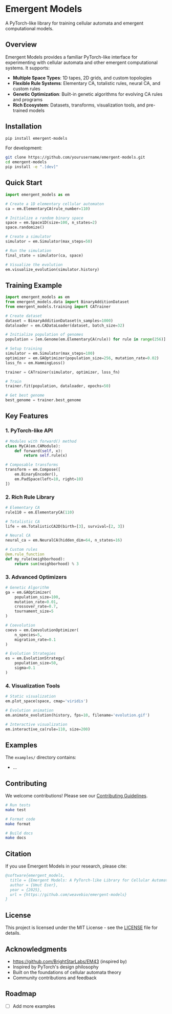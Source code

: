 # Emergent Models

A PyTorch-like library for training cellular automata and emergent computational models.


## Overview

Emergent Models provides a familiar PyTorch-like interface for experimenting with cellular automata and other emergent computational systems. It supports:

- **Multiple Space Types**: 1D tapes, 2D grids, and custom topologies
- **Flexible Rule Systems**: Elementary CA, totalistic rules, neural CA, and custom rules
- **Genetic Optimization**: Built-in genetic algorithms for evolving CA rules and programs
- **Rich Ecosystem**: Datasets, transforms, visualization tools, and pre-trained models

## Installation

```bash
pip install emergent-models
```

For development:
```bash
git clone https://github.com/yourusername/emergent-models.git
cd emergent-models
pip install -e ".[dev]"
```

## Quick Start

```python
import emergent_models as em

# Create a 1D elementary cellular automaton
ca = em.ElementaryCA(rule_number=110)

# Initialize a random binary space
space = em.Space1D(size=100, n_states=2)
space.randomize()

# Create a simulator
simulator = em.Simulator(max_steps=50)

# Run the simulation
final_state = simulator(ca, space)

# Visualize the evolution
em.visualize_evolution(simulator.history)
```

## Training Example

```python
import emergent_models as em
from emergent_models.data import BinaryAdditionDataset
from emergent_models.training import CATrainer

# Create dataset
dataset = BinaryAdditionDataset(n_samples=1000)
dataloader = em.CADataLoader(dataset, batch_size=32)

# Initialize population of genomes
population = [em.Genome(em.ElementaryCA(rule)) for rule in range(256)]

# Setup training
simulator = em.Simulator(max_steps=100)
optimizer = em.GAOptimizer(population_size=256, mutation_rate=0.02)
loss_fn = em.HammingLoss()

trainer = CATrainer(simulator, optimizer, loss_fn)

# Train
trainer.fit(population, dataloader, epochs=50)

# Get best genome
best_genome = trainer.best_genome
```

## Key Features

### 1. PyTorch-like API

```python
# Modules with forward() method
class MyCA(em.CAModule):
    def forward(self, x):
        return self.rule(x)

# Composable transforms
transform = em.Compose([
    em.BinaryEncoder(),
    em.PadSpace(left=10, right=10)
])

```

### 2. Rich Rule Library

```python
# Elementary CA
rule110 = em.ElementaryCA(110)

# Totalistic CA
life = em.TotalisticCA2D(birth=[3], survival=[2, 3])

# Neural CA
neural_ca = em.NeuralCA(hidden_dim=64, n_states=16)

# Custom rules
@em.rule_function
def my_rule(neighborhood):
    return sum(neighborhood) % 3
```

### 3. Advanced Optimizers

```python
# Genetic Algorithm
ga = em.GAOptimizer(
    population_size=100,
    mutation_rate=0.01,
    crossover_rate=0.7,
    tournament_size=5
)

# Coevolution
coevo = em.CoevolutionOptimizer(
    n_species=5,
    migration_rate=0.1
)

# Evolution Strategies
es = em.EvolutionStrategy(
    population_size=50,
    sigma=0.1
)
```

### 4. Visualization Tools

```python
# Static visualization
em.plot_space(space, cmap='viridis')

# Evolution animation
em.animate_evolution(history, fps=10, filename='evolution.gif')

# Interactive visualization
em.interactive_ca(rule=110, size=200)
```


## Examples

The `examples/` directory contains:

- ...

## Contributing

We welcome contributions! Please see our [Contributing Guidelines](CONTRIBUTING.md).

```bash
# Run tests
make test

# Format code
make format

# Build docs
make docs
```

## Citation

If you use Emergent Models in your research, please cite:

```bibtex
@software{emergent_models,
  title = {Emergent Models: A PyTorch-like Library for Cellular Automata},
  author = {Umut Eser},
  year = {2025},
  url = {https://github.com/weavebio/emergent-models}
}
```

## License

This project is licensed under the MIT License - see the [LICENSE](LICENSE) file for details.

## Acknowledgments

- https://github.com/BrightStarLabs/EM43 (inspired by)
- Inspired by PyTorch's design philosophy
- Built on the foundations of cellular automata theory
- Community contributions and feedback

## Roadmap

- [ ] Add more examples

